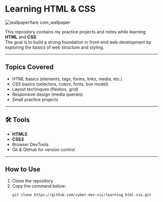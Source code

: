 # Learning HTML & CSS
![wallpaperflare com_wallpaper](https://github.com/user-attachments/assets/78014627-a106-4957-9977-cc8632f91904)

This repository contains my practice projects and notes while learning **HTML** and **CSS**.  
The goal is to build a strong foundation in front-end web development by exploring the basics of web structure and styling.

---

##  Topics Covered
- HTML basics (elements, tags, forms, links, media, etc.)
- CSS basics (selectors, colors, fonts, box model)
- Layout techniques (flexbox, grid)
- Responsive design (media queries)
- Small practice projects

---

## 🛠 Tools
- **HTML5**
- **CSS3**
- Browser DevTools
- Git & GitHub for version control

---

##  How to Use
1. Clone the repository
2. Copy the command below:
   ```bash terminal
   git clone https://github.com/cyber-dev-vic/learning_html.css.git
